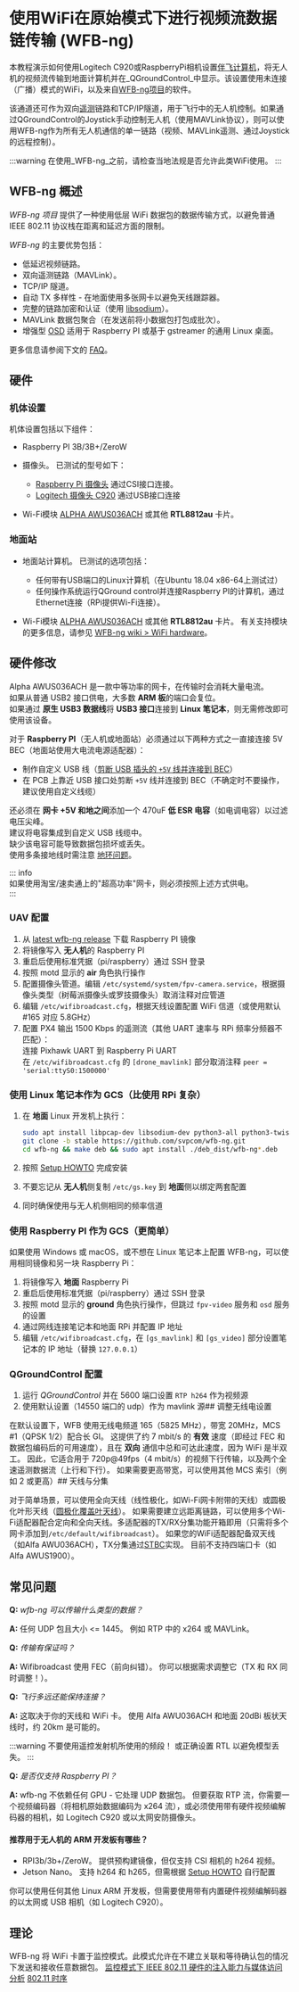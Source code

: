 # 使用WiFi在原始模式下进行视频流数据链传输 (WFB-ng)

本教程演示如何使用Logitech C920或RaspberryPi相机设置[伴飞计算机](../companion_computer/index.md)，将无人机的视频流传输到地面计算机并在_QGroundControl_中显示。该设置使用未连接（广播）模式的WiFi，以及来自[WFB-ng项目](https://github.com/svpcom/wfb-ng)的软件。

该通道还可作为双向[遥测](../telemetry/index.md)链路和TCP/IP隧道，用于飞行中的无人机控制。如果通过QGroundControl的Joystick手动控制无人机（使用MAVLink协议），则可以使用WFB-ng作为所有无人机通信的单一链路（视频、MAVLink遥测、通过Joystick的远程控制）。

:::warning
在使用_WFB-ng_之前，请检查当地法规是否允许此类WiFi使用。
:::

## WFB-ng 概述

_WFB-ng 项目_ 提供了一种使用低层 WiFi 数据包的数据传输方式，以避免普通 IEEE 802.11 协议栈在距离和延迟方面的限制。

_WFB-ng_ 的主要优势包括：

- 低延迟视频链路。
- 双向遥测链路（MAVLink）。
- TCP/IP 隧道。
- 自动 TX 多样性 - 在地面使用多张网卡以避免天线跟踪器。
- 完整的链路加密和认证（使用 [libsodium](https://download.libsodium.org/doc/)）。
- MAVLink 数据包聚合（在发送前将小数据包打包成批次）。
- 增强型 [OSD](https://github.com/svpcom/wfb-ng-osd) 适用于 Raspberry PI 或基于 gstreamer 的通用 Linux 桌面。

更多信息请参阅下文的 [FAQ](#faq)。

## 硬件

### 机体设置

机体设置包括以下组件：

- Raspberry PI 3B/3B+/ZeroW
- 摄像头。
  已测试的型号如下：

  - [Raspberry Pi 摄像头](https://www.raspberrypi.org/products/camera-module-v2/) 通过CSI接口连接。
  - [Logitech 摄像头 C920](https://www.logitech.com/en-us/product/hd-pro-webcam-c920?crid=34) 通过USB接口连接

- Wi-Fi模块 [ALPHA AWUS036ACH](https://www.alfa.com.tw/products_detail/1.htm) 或其他 **RTL8812au** 卡片。

### 地面站

- 地面站计算机。
  已测试的选项包括：

  - 任何带有USB端口的Linux计算机（在Ubuntu 18.04 x86-64上测试过）
  - 任何操作系统运行QGround control并连接Raspberry PI的计算机，通过Ethernet连接（RPi提供Wi-Fi连接）。

- Wi-Fi模块 [ALPHA AWUS036ACH](https://www.alfa.com.tw/products_detail/1.htm) 或其他 **RTL8812au** 卡片。
  有关支持模块的更多信息，请参见 [WFB-ng wiki > WiFi hardware](https://github.com/svpcom/wfb-ng/wiki/WiFi-hardware)。

## 硬件修改

Alpha AWUS036ACH 是一款中等功率的网卡，在传输时会消耗大量电流。  
如果从普通 USB2 接口供电，大多数 **ARM 板**的端口会复位。  
如果通过 **原生 USB3 数据线**将 **USB3 接口**连接到 **Linux 笔记本**，则无需修改即可使用该设备。

对于 **Raspberry PI**（无人机或地面站）必须通过以下两种方式之一直接连接 5V BEC（地面站使用大电流电源适配器）：

- 制作自定义 USB 线（[剪断 USB 插头的 `+5V` 线并连接到 BEC](https://electronics.stackexchange.com/questions/218500/usb-charge-and-data-separate-cables)）  
- 在 PCB 上靠近 USB 接口处剪断 `+5V` 线并连接到 BEC（不确定时不要操作，建议使用自定义线缆）

还必须在 **网卡 +5V 和地之间**添加一个 470uF **低 ESR 电容**（如电调电容）以过滤电压尖峰。  
建议将电容集成到自定义 USB 线缆中。  
缺少该电容可能导致数据包损坏或丢失。  
使用多条接地线时需注意 [地环问题](https://en.wikipedia.org/wiki/Ground_loop_%28electricity%29)。

::: info  
如果使用淘宝/速卖通上的"超高功率"网卡，则必须按照上述方式供电。  
:::

### UAV 配置

1. 从 [latest wfb-ng release](https://github.com/svpcom/wfb-ng/releases/) 下载 Raspberry PI 镜像  
2. 将镜像写入 **无人机**的 Raspberry PI  
3. 重启后使用标准凭据（pi/raspberry）通过 SSH 登录  
4. 按照 motd 显示的 **air** 角色执行操作  
5. 配置摄像头管道。编辑 `/etc/systemd/system/fpv-camera.service`，根据摄像头类型（树莓派摄像头或罗技摄像头）取消注释对应管道  
6. 编辑 `/etc/wifibroadcast.cfg`，根据天线设置配置 WiFi 信道（或使用默认 #165 对应 5.8GHz）  
7. 配置 PX4 输出 1500 Kbps 的遥测流（其他 UART 速率与 RPi 频率分频器不匹配）：  
   连接 Pixhawk UART 到 Raspberry Pi UART  
   在 `/etc/wifibroadcast.cfg` 的 `[drone_mavlink]` 部分取消注释 `peer = 'serial:ttyS0:1500000'`

### 使用 Linux 笔记本作为 GCS（比使用 RPi 复杂）

1. 在 **地面** Linux 开发机上执行：

   ```sh
   sudo apt install libpcap-dev libsodium-dev python3-all python3-twisted
   git clone -b stable https://github.com/svpcom/wfb-ng.git
   cd wfb-ng && make deb && sudo apt install ./deb_dist/wfb-ng*.deb
   ```

2. 按照 [Setup HOWTO](https://github.com/svpcom/wfb-ng/wiki/Setup-HOWTO) 完成安装  
3. 不要忘记从 **无人机**侧复制 `/etc/gs.key` 到 **地面**侧以绑定两套配置  
4. 同时确保使用与无人机侧相同的频率信道

### 使用 Raspberry PI 作为 GCS（更简单）

如果使用 Windows 或 macOS，或不想在 Linux 笔记本上配置 WFB-ng，可以使用相同镜像和另一块 Raspberry Pi：

1. 将镜像写入 **地面** Raspberry Pi  
2. 重启后使用标准凭据（pi/raspberry）通过 SSH 登录  
3. 按照 motd 显示的 **ground** 角色执行操作，但跳过 `fpv-video` 服务和 `osd` 服务的设置  
4. 通过网线连接笔记本和地面 RPi 并配置 IP 地址  
5. 编辑 `/etc/wifibroadcast.cfg`，在 `[gs_mavlink]` 和 `[gs_video]` 部分设置笔记本的 IP 地址（替换 `127.0.0.1`）

### QGroundControl 配置

1. 运行 _QGroundControl_ 并在 5600 端口设置 `RTP h264` 作为视频源  
2. 使用默认设置（14550 端口的 udp）作为 mavlink 源## 调整无线电设置

在默认设置下，WFB 使用无线电频道 165（5825 MHz），带宽 20MHz，MCS #1（QPSK 1/2）配合长 GI。
这提供了约 7 mbit/s 的 **有效** 速度（即经过 FEC 和数据包编码后的可用速度），且在 **双向** 通信中总和可达此速度，因为 WiFi 是半双工。
因此，它适合用于 720p@49fps（4 mbit/s）的视频下行传输，以及两个全速遥测数据流（上行和下行）。
如果需要更高带宽，可以使用其他 MCS 索引（例如 2 或更高）## 天线与分集

对于简单场景，可以使用全向天线（线性极化，如Wi-Fi网卡附带的天线）或圆极化叶形天线（[圆极化覆盖叶天线](http://www.antenna-theory.com/antennas/cloverleaf.php)）。
如果需要建立远距离链路，可以使用多个Wi-Fi适配器配合定向和全向天线。多适配器的TX/RX分集功能开箱即用（只需将多个网卡添加到`/etc/default/wifibroadcast`）。
如果您的WiFi适配器配备双天线（如Alfa AWU036ACH），TX分集通过[STBC](https://en.wikipedia.org/wiki/Space%E2%80%93time_block_code)实现。
目前不支持四端口卡（如Alfa AWUS1900）。

## 常见问题

**Q:** _wfb-ng 可以传输什么类型的数据？_

**A:** 任何 UDP 包且大小 <= 1445。
例如 RTP 中的 x264 或 MAVLink。

**Q:** _传输有保证吗？_

**A:** Wifibroadcast 使用 FEC（前向纠错）。
你可以根据需求调整它（TX 和 RX 同时调整！）。

**Q:** _飞行多远还能保持连接？_

**A:** 这取决于你的天线和 WiFi 卡。
使用 Alfa AWU036ACH 和地面 20dBi 板状天线时，约 20km 是可能的。

:::warning
不要使用遥控发射机所使用的频段！
或正确设置 RTL 以避免模型丢失。
:::

**Q:** _是否仅支持 Raspberry PI？_

**A:** wfb-ng 不依赖任何 GPU - 它处理 UDP 数据包。
但要获取 RTP 流，你需要一个视频编码器（将相机原始数据编码为 x264 流），或必须使用带有硬件视频编解码器的相机，如 Logitech C920 或以太网安防摄像头。

#### 推荐用于无人机的 ARM 开发板有哪些？

- RPI3b/3b+/ZeroW。
  提供预构建镜像，但仅支持 CSI 相机的 h264 视频。
- Jetson Nano。
  支持 h264 和 h265，但需根据 [Setup HOWTO](https://github.com/svpcom/wfb-ng/wiki/Setup-HOWTO) 自行配置

你可以使用任何其他 Linux ARM 开发板，但需要使用带有内置硬件视频编解码器的以太网或 USB 相机（如 Logitech C920）。

## 理论

WFB-ng 将 WiFi 卡置于监控模式。此模式允许在不建立关联和等待确认包的情况下发送和接收任意数据包。
[监控模式下 IEEE 802.11 硬件的注入能力与媒体访问分析](https://github.com/svpcom/wfb-ng/blob/master/doc/Analysis%20of%20Injection%20Capabilities%20and%20Media%20Access%20of%20IEEE%20802.11%20Hardware%20in%20Monitor%20Mode.pdf)
[802.11 时序](https://github.com/ewa/802.11-data)